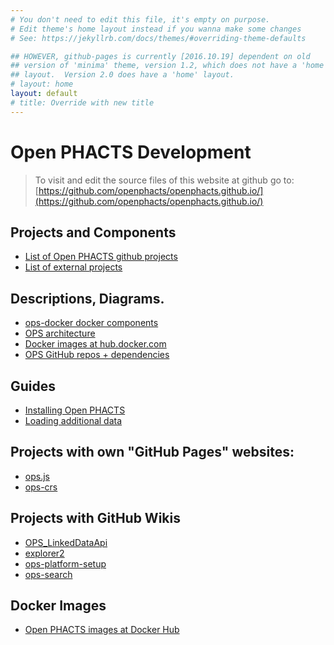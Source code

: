 ```yaml
---
# You don't need to edit this file, it's empty on purpose.
# Edit theme's home layout instead if you wanna make some changes
# See: https://jekyllrb.com/docs/themes/#overriding-theme-defaults

## HOWEVER, github-pages is currently [2016.10.19] dependent on old
## version of 'minima' theme, version 1.2, which does not have a 'home'
## layout.  Version 2.0 does have a 'home' layout.
# layout: home
layout: default
# title: Override with new title
---
```


# Open PHACTS Development


> To visit and edit the source files of this website at github go to: [https://github.com/openphacts/openphacts.github.io/](https://github.com/openphacts/openphacts.github.io/)

<!-- {{ "https://openphacts.github.io/ops.js/" | absolute_url }} -->

## Projects and Components

* [List of Open PHACTS github projects](/github-Repositories)
* [List of external projects](/External-Components)

## Descriptions, Diagrams.

* [ops-docker docker components](/ops-docker-components)
* [OPS architecture](/architecture)
* [Docker images at hub.docker.com](/Docker-Hub-Images)
* [OPS GitHub repos + dependencies](/Repo-Dependencies)

## Guides

* [Installing Open PHACTS](http://github.com/openphacts/ops-docker/blob/master/README.md)
* [Loading additional data](/Loading-additional-data)


## Projects with own "GitHub Pages" websites:

* [ops.js](http://openphacts.github.io/ops.js/)
* [ops-crs](http://openphacts.github.io/ops-crs/)

## Projects with GitHub Wikis

* [OPS_LinkedDataApi](http://github.com/openphacts/OPS_LinkedDataApi/wiki/)
* [explorer2](http://github.com/openphacts/explorer2/wiki/)
* [ops-platform-setup](http://github.com/openphacts/ops-platform-setup/wiki/)
* [ops-search](http://github.com/openphacts/ops-search/wiki/)


## Docker Images

* [Open PHACTS images at Docker Hub](https://hub.docker.com/u/openphacts/)
